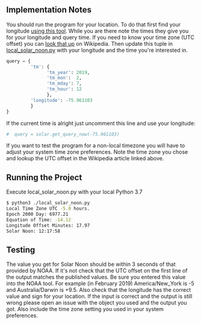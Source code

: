 Implementation Notes
--------------------------
You should run the program for your location. To do that first find your
longitude [using this tool](https://www.esrl.noaa.gov/gmd/grad/solcalc/). While
you are there note the times they give you for your longitude and query time. If
you need to know your time zone (UTC offset) you can
[look that up](https://en.wikipedia.org/wiki/List_of_tz_database_time_zones) on
Wikipedia. Then update this tuple in 
[local_solar_noon.py](https://github.com/patrickmoffitt/Local-Solar-Noon/blob/master/python/local_solar_noon.py)
with your longitude and the time you're interested in.
```python
query = {
         'tm': {
               'tm_year': 2019,
               'tm_mon':  2,
               'tm_mday': 7,
               'tm_hour': 12
               },
         'longitude': -75.961103
         }
}
```
If the current time is alright just uncomment this line and use your longitude:
```python
#  query = solar.get_query_now(-75.961103)
```

If you want to test the program for a non-local timezone you will have to adjust
your system time zone preferences. Note the time zone you chose and lookup the
UTC offset in the Wikipedia article linked above.

Running the Project
--------------------------
Execute local_solar_noon.py with your local Python 3.7
```bash
$ python3 ./local_solar_noon.py
Local Time Zone UTC -5.0 hours.
Epoch 2000 Day: 6977.21
Equation of Time: -14.12
Longitude Offset Minutes: 17.97
Solar Noon: 12:17:58
```

Testing
--------------------------
The value you get for Solar Noon should be within 3 seconds of that provided by
NOAA. If it's not check that the UTC offset on the first line of the output
matches the published values. Be sure you entered this value into the NOAA tool.
For example (in February 2019) America/New_York is -5 and Australia/Darwin is
+9.5. Also check that the longitude has the correct value and sign for your location.
If the input is correct and the output is still wrong please open an issue with
the object you used and the output you got. Also include the time zone setting
you used in your system preferences.
